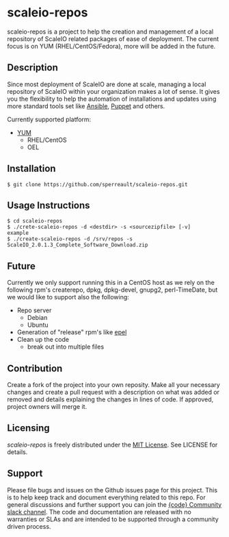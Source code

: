 scaleio-repos
======================
scaleio-repos is a project to help the creation and management of a local 
repository of ScaleIO related packages of ease of deployment. The current
focus is on YUM (RHEL/CentOS/Fedora), more will be added in the future.

## Description
Since most deployment of ScaleIO are done at scale, managing a local repository
of ScaleIO within your organization makes a lot of sense. It gives you the 
flexibility to help the automation of installations and updates using more
standard tools set like [Ansible](http://www.ansible.org/), [Puppet](http://www.puppet.org/)
and others.

Currently supported platform:
- [YUM](http://yum.baseurl.org/)
  - RHEL/CentOS
  - OEL

## Installation

    $ git clone https://github.com/sperreault/scaleio-repos.git
 
## Usage Instructions

```
$ cd scaleio-repos
$ ./crete-scaleio-repos -d <destdir> -s <sourcezipfile> [-v] 
example
$ ./create-scaleio-repos -d /srv/repos -s ScaleIO_2.0.1.3_Complete_Software_Download.zip
```

## Future
Currently we only support running this in a CentOS host as we rely on the following 
rpm's createrepo, dpkg, dpkg-devel, gnupg2, perl-TimeDate, but we would like to
support also the following:
- Repo server
  - Debian
  - Ubuntu
- Generation of "release" rpm's like [epel](https://fedoraproject.org/wiki/EPEL)
- Clean up the code
  - break out into multiple files

## Contribution
Create a fork of the project into your own reposity. Make all your necessary changes and create a pull request with a description on what was added or removed and details explaining the changes in lines of code. If approved, project owners will merge it.

Licensing
---------

*scaleio-repos* is freely distributed under the [MIT License](https://github.com/sperreault/scaleio-repos/LICENSE "LICENSE"). See LICENSE for details.


Support
-------
Please file bugs and issues on the Github issues page for this project. This is to help keep track and document everything related to this repo. For general discussions and further support you can join the [{code} Community slack channel](http://community.codedellemc.com/). The code and documentation are released with no warranties or SLAs and are intended to be supported through a community driven process.
